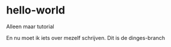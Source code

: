 # hello-world
Alleen maar tutorial

En nu moet ik iets over mezelf schrijven. Dit is de dinges-branch
